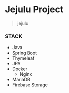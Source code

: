 # Jejulu Project

>jejulu 

### STACK
* Java
* Spring Boot
* Thymeleaf
* JPA
* Docker
  * Nginx
* MariaDB
* Firebase Storage